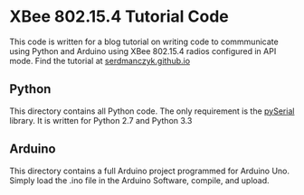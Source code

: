 # XBee 802.15.4 Tutorial Code
This code is written for a blog tutorial on writing code to commmunicate using Python and Arduino using XBee 802.15.4 radios configured in API mode.  Find the tutorial at [serdmanczyk.github.io](http://serdmanczyk.github.io/development/blog/XBeeAPI-PythonArduino-Tutorial/)

## Python
This directory contains all Python code.  The only requirement is the [pySerial](http://pyserial.sourceforge.net/) library.  It is written for Python 2.7 and Python 3.3

## Arduino
This directory contains a full Arduino project programmed for Arduino Uno.  Simply load the .ino file in the Arduino Software, compile, and upload.
